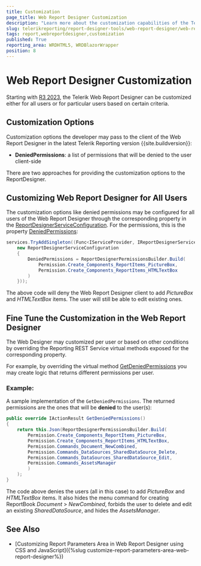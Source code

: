 ```yaml
---
title: Customization
page_title: Web Report Designer Customization
description: "Learn more about the customization capabilities of the Telerik Web Report Designer and how to configure them."
slug: telerikreporting/report-designer-tools/web-report-designer/web-report-designer-customization
tags: report,webreportdesigner,customization
published: True
reporting_area: WRDHTML5, WRDBlazorWrapper
position: 8
---
```


# Web Report Designer Customization

Starting with [R3 2023](https://www.telerik.com/support/whats-new/reporting/release-history/progress-telerik-reporting-r3-2023-17-2-23-1010), the Telerik Web Report Designer can be customized either for all users or for particular users based on certain criteria.

## Customization Options

Customization options the developer may pass to the client of the Web Report Designer in the latest Telerik Reporting version {{site.buildversion}}:

- **DeniedPermissions**: a list of permissions that will be denied to the user client-side

There are two approaches for providing the customization options to the ReportDesigner.

## Customizing Web Report Designer for All Users

The customization options like denied permissions may be configured for all users of the Web Report Designer through the corresponding property in the [ReportDesignerServiceConfiguration](/api/telerik.webreportdesigner.services.reportdesignerserviceconfiguration). For the permissions, this is the property [DeniedPermissions](/api/telerik.webreportdesigner.services.reportdesignerserviceconfiguration#Telerik_WebReportDesigner_Services_ReportDesignerServiceConfiguration_DeniedPermissions):

```C#
services.TryAddSingleton((Func<IServiceProvider, IReportDesignerServiceConfiguration>)(sp =>
	new ReportDesignerServiceConfiguration
	{
		DeniedPermissions = ReportDesignerPermissionsBuilder.Build(
			Permission.Create_Components_ReportItems_PictureBox,
			Permission.Create_Components_ReportItems_HTMLTextBox
		)
	}));
```

The above code will deny the Web Report Designer client to add _PictureBox_ and _HTMLTextBox_ items. The user will still be able to edit existing ones.

## Fine Tune the Customization in the Web Report Designer

The Web Designer may customized per user or based on other conditions by overriding the Reporting REST Service virtual methods exposed for the corresponding property.

For example, by overriding the virtual method [GetDeniedPermissions](/api/telerik.webreportdesigner.services.controllers.reportdesignercontrollerbase#Telerik_WebReportDesigner_Services_Controllers_ReportDesignerControllerBase_GetDeniedPermissions) you may create logic that returns different permissions per user.

### Example:

A sample implementation of the `GetDeniedPermissions`. The returned permissions are the ones that will be **denied** to the user(s):

```C#
public override IActionResult GetDeniedPermissions()
{
	return this.Json(ReportDesignerPermissionsBuilder.Build(
		Permission.Create_Components_ReportItems_PictureBox,
		Permission.Create_Components_ReportItems_HTMLTextBox,
		Permission.Commands_Document_NewCombined,
		Permission.Commands_DataSources_SharedDataSource_Delete,
		Permission.Commands_DataSources_SharedDataSource_Edit,
		Permission.Commands_AssetsManager
		)
	);
}
```

The code above denies the users (all in this case) to add _PictureBox_ and _HTMLTextBox_ items. It also hides the menu command for creating ReportBook _Document_ > _NewCombined_, forbids the user to delete and edit an existing _SharedDataSource_, and hides the _AssetsManager_.

## See Also

- [Customizing Report Parameters Area in Web Report Designer using CSS and JavaScript]({%slug customize-report-parameters-area-web-report-designer%})
